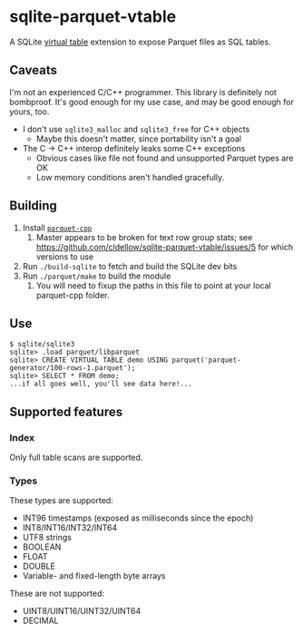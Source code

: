 # sqlite-parquet-vtable

A SQLite [virtual table](https://sqlite.org/vtab.html) extension to expose Parquet files as SQL tables.

## Caveats

I'm not an experienced C/C++ programmer. This library is definitely not bombproof. It's good enough for my use case,
and may be good enough for yours, too.

* I don't use `sqlite3_malloc` and `sqlite3_free` for C++ objects
  * Maybe this doesn't matter, since portability isn't a goal
* The C -> C++ interop definitely leaks some C++ exceptions
  * Obvious cases like file not found and unsupported Parquet types are OK
  * Low memory conditions aren't handled gracefully.

## Building

1. Install [`parquet-cpp`](https://github.com/apache/parquet-cpp)
    1. Master appears to be broken for text row group stats; see https://github.com/cldellow/sqlite-parquet-vtable/issues/5 for which versions to use
2. Run `./build-sqlite` to fetch and build the SQLite dev bits
3. Run `./parquet/make` to build the module
    1. You will need to fixup the paths in this file to point at your local parquet-cpp folder.

## Use

```
$ sqlite/sqlite3
sqlite> .load parquet/libparquet
sqlite> CREATE VIRTUAL TABLE demo USING parquet('parquet-generator/100-rows-1.parquet');
sqlite> SELECT * FROM demo;
...if all goes well, you'll see data here!...
```

## Supported features

### Index

Only full table scans are supported.

### Types

These types are supported:

* INT96 timestamps (exposed as milliseconds since the epoch)
* INT8/INT16/INT32/INT64
* UTF8 strings
* BOOLEAN
* FLOAT
* DOUBLE
* Variable- and fixed-length byte arrays

These are not supported:

* UINT8/UINT16/UINT32/UINT64
* DECIMAL

